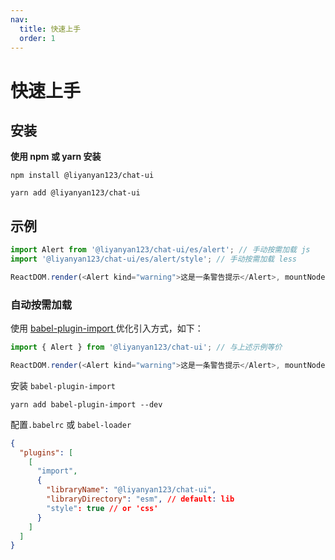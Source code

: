 ```yaml
---
nav:
  title: 快速上手
  order: 1
---
```


# 快速上手

## 安装

**使用 npm 或 yarn 安装**

```shell
npm install @liyanyan123/chat-ui
```

```shell
yarn add @liyanyan123/chat-ui
```

## 示例

```js
import Alert from '@liyanyan123/chat-ui/es/alert'; // 手动按需加载 js
import '@liyanyan123/chat-ui/es/alert/style'; // 手动按需加载 less

ReactDOM.render(<Alert kind="warning">这是一条警告提示</Alert>, mountNode);
```

### 自动按需加载

使用 [babel-plugin-import ](https://www.npmjs.com/package/babel-plugin-import) 优化引入方式，如下：

```js
import { Alert } from '@liyanyan123/chat-ui'; // 与上述示例等价

ReactDOM.render(<Alert kind="warning">这是一条警告提示</Alert>, mountNode);
```

安装 `babel-plugin-import`

```
yarn add babel-plugin-import --dev
```

配置`.babelrc` 或 `babel-loader`

```json
{
  "plugins": [
    [
      "import",
      {
        "libraryName": "@liyanyan123/chat-ui",
        "libraryDirectory": "esm", // default: lib
        "style": true // or 'css'
      }
    ]
  ]
}
```
